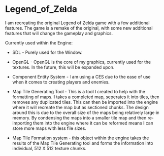 # Legend_of_Zelda

I am recreating the original Legend of Zelda game with a few additional features.
The game is a remake of the original, with some new additional features that will change the gameplay and graphics. 

Currently used within the Engine:
  - SDL - Purely used for the Window.
  - OpenGL - OpenGL is the core of my graphics, currently used for the textures. In the future, this will be expanded upon. 
  - Component Entity System - I am using a CES due to the ease of use when it comes to creating players and enemies. 
  
  - Map Tile Generating Tool - This is a tool I created to help with the formatting of maps. I takes a completed map, seperates it into tiles, then removes any duplicated tiles. This can then be imported into the engine where it will recreate the map but as sectioned chunks. The design around this is due to the overall size of the maps being relatively large in memory. By condensing the maps into a smaller tile map and then re-importing them into the engine where it can be reformed means I can store more maps with less file sizes.

- Map Tile Formation system - this object within the engine takes the results of the Map Tile Generating tool and forms the information into individual, 512 X 512 texture chunks. 
